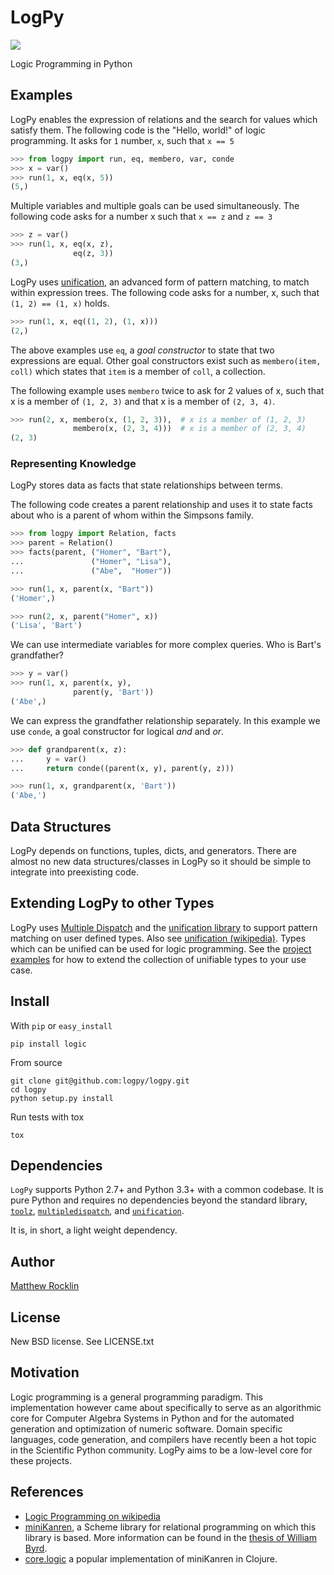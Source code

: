 LogPy
=====

[![](https://travis-ci.org/logpy/logpy.png)](https://travis-ci.org/logpy/logpy)

Logic Programming in Python

Examples
--------

LogPy enables the expression of relations and the search for values which satisfy them.  The following code is the "Hello, world!" of logic programming.  It asks for `1` number, `x`, such that `x == 5`

~~~~~~~~~~~Python
>>> from logpy import run, eq, membero, var, conde
>>> x = var()
>>> run(1, x, eq(x, 5))
(5,)
~~~~~~~~~~~

Multiple variables and multiple goals can be used simultaneously.  The
following code asks for a number x such that `x == z` and `z == 3`

~~~~~~~~~~~Python
>>> z = var()
>>> run(1, x, eq(x, z),
              eq(z, 3))
(3,)
~~~~~~~~~~~

LogPy uses [unification](http://en.wikipedia.org/wiki/Unification_%28computer_science%29), an advanced form of pattern matching, to match within expression trees.
The following code asks for a number, x, such that `(1, 2) == (1, x)` holds.

~~~~~~~~~~~Python
>>> run(1, x, eq((1, 2), (1, x)))
(2,)
~~~~~~~~~~~

The above examples use `eq`, a *goal constructor* to state that two expressions
are equal.  Other goal constructors exist such as `membero(item, coll)` which
states that `item` is a member of `coll`, a collection.

The following example uses `membero` twice to ask for 2 values of x,
such that x is a member of `(1, 2, 3)` and that x is a member of `(2, 3, 4)`.

~~~~~~~~~~~Python
>>> run(2, x, membero(x, (1, 2, 3)),  # x is a member of (1, 2, 3)
              membero(x, (2, 3, 4)))  # x is a member of (2, 3, 4)
(2, 3)
~~~~~~~~~~~

### Representing Knowledge

LogPy stores data as facts that state relationships between terms.

The following code creates a parent relationship and uses it to state
facts about who is a parent of whom within the Simpsons family.

~~~~~~~~~~~Python
>>> from logpy import Relation, facts
>>> parent = Relation()
>>> facts(parent, ("Homer", "Bart"),
...               ("Homer", "Lisa"),
...               ("Abe",  "Homer"))

>>> run(1, x, parent(x, "Bart"))
('Homer',)

>>> run(2, x, parent("Homer", x))
('Lisa', 'Bart')
~~~~~~~~~~~~

We can use intermediate variables for more complex queries.  Who is Bart's grandfather?

~~~~~~~~~~~Python
>>> y = var()
>>> run(1, x, parent(x, y),
              parent(y, 'Bart'))
('Abe',)
~~~~~~~~~~~~

We can express the grandfather relationship separately.  In this example we use `conde`, a goal constructor for logical *and* and *or*.

~~~~~~~~~~~Python
>>> def grandparent(x, z):
...     y = var()
...     return conde((parent(x, y), parent(y, z)))

>>> run(1, x, grandparent(x, 'Bart'))
('Abe,')
~~~~~~~~~~~~

Data Structures
---------------

LogPy depends on functions, tuples, dicts, and generators.  There are almost no new data structures/classes in LogPy so it should be simple to integrate into preexisting code.


Extending LogPy to other Types
------------------------------

LogPy uses [Multiple Dispatch](http://github.com/mrocklin/multipledispatch/) and the [unification library](https://github.com/mrocklin/unification) to
support pattern matching on user defined types.  Also see [unification (wikipedia)](http://en.wikipedia.org/wiki/Unification_%28computer_science%29).
Types which can be unified can be used for logic programming. See the [project examples](https://github.com/mrocklin/unification#examples) for how
to extend the collection of unifiable types to your use case.

Install
-------

With `pip` or `easy_install`

    pip install logic

From source

    git clone git@github.com:logpy/logpy.git
    cd logpy
    python setup.py install

Run tests with tox

    tox

Dependencies
------------

``LogPy`` supports Python 2.7+ and Python 3.3+ with a common codebase.
It is pure Python and requires no dependencies beyond the standard
library, [`toolz`](http://github.com/pytoolz/toolz/),
[`multipledispatch`](http://github.com/mrocklin/multipledispatch/), and
[`unification`](http://github.com/mrocklin/unification/).

It is, in short, a light weight dependency.

Author
------

[Matthew Rocklin](http://matthewrocklin.com)

License
-------

New BSD license. See LICENSE.txt

Motivation
----------

Logic programming is a general programming paradigm.  This implementation however came about specifically to serve as an algorithmic core for Computer Algebra Systems in Python and for the automated generation and optimization of numeric software.  Domain specific languages, code generation, and compilers have recently been a hot topic in the Scientific Python community.  LogPy aims to be a low-level core for these projects.

References
----------

*   [Logic Programming on wikipedia](http://en.wikipedia.org/wiki/Logic_programming)
*   [miniKanren](http://minikanren.org/), a Scheme library for relational programming on which this library is based.  More information can be found in the
[thesis of William
Byrd](https://scholarworks.iu.edu/dspace/bitstream/handle/2022/8777/Byrd_indiana_0093A_10344.pdf).
*   [core.logic](https://github.com/clojure/core.logic) a popular implementation of miniKanren in Clojure.

